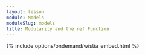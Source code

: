 ```yaml
---
layout: lesson
module: Models
moduleSlug: models
title: Modularity and the ref Function
---
```


{% include options/ondemand/wistia_embed.html %}
